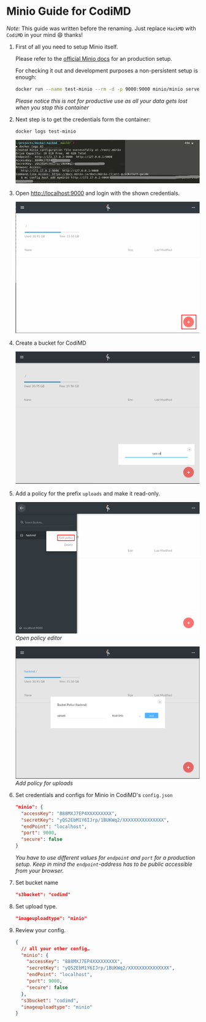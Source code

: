 # Minio Guide for CodiMD

*Note:* This guide was written before the renaming. Just replace `HackMD` with `CodiMD` in your mind :smile: thanks!

1. First of all you need to setup Minio itself.

   Please refer to the [official Minio docs](https://docs.minio.io/) for an
   production setup.

   For checking it out and development purposes a non-persistent setup is enough:
   ```sh
   docker run --name test-minio --rm -d -p 9000:9000 minio/minio server /data
   ```

   *Please notice this is not for productive use as all your data gets lost
   when you stop this container*

2. Next step is to get the credentials form the container:

   ```sh
   docker logs test-minio
   ```

   ![docker logs](../images/minio-image-upload/docker-logs.png)

3. Open <http://localhost:9000> and login with the shown credentials.

   ![minio default view](../images/minio-image-upload/default-view.png)

4. Create a bucket for CodiMD

   ![minio create bucket](../images/minio-image-upload/create-bucket.png)

5. Add a policy for the prefix `uploads` and make it read-only.

   ![minio edit policy](../images/minio-image-upload/open-edit-policy.png)
   *Open policy editor*

   ![minio policy adding](../images/minio-image-upload/create-policy.png)
   *Add policy for uploads*

6. Set credentials and configs for Minio in CodiMD's `config.json`

   ```JSON
   "minio": {
     "accessKey": "888MXJ7EP4XXXXXXXXX",
     "secretKey": "yQS2EbM1Y6IJrp/1BUKWq2/XXXXXXXXXXXXXXX",
     "endPoint": "localhost",
     "port": 9000,
     "secure": false
   }
   ```
   *You have to use different values for `endpoint` and `port` for a production
   setup. Keep in mind the `endpoint`-address has to be public accessible from
   your browser.*

7. Set bucket name

   ```JSON
   "s3bucket": "codimd"
   ```

8. Set upload type.

   ```JSON
   "imageuploadtype": "minio"
   ```

9. Review your config.

   ```json
   {
     // all your other config…
     "minio": {
       "accessKey": "888MXJ7EP4XXXXXXXXX",
       "secretKey": "yQS2EbM1Y6IJrp/1BUKWq2/XXXXXXXXXXXXXXX",
       "endPoint": "localhost",
       "port": 9000,
       "secure": false
     },
     "s3bucket": "codimd",
     "imageuploadtype": "minio"
   }
   ```
